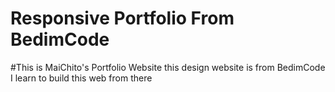 # Responsive Portfolio From BedimCode
#This is MaiChito's Portfolio Website this design website is from BedimCode I learn to build this web from there
